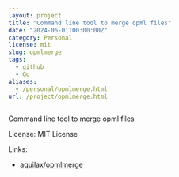 ```yaml
---
layout: project
title: "Command line tool to merge opml files"
date: "2024-06-01T00:00:00Z"
category: Personal
license: mit
slug: opmlmerge
tags:
  - github
  - Go
aliases:
  - /personal/opmlmerge.html
url: /project/opmlmerge.html
---
```


Command line tool to merge opml files

License: MIT License

Links:

* [aquilax/opmlmerge](https://github.com/aquilax/opmlmerge)
